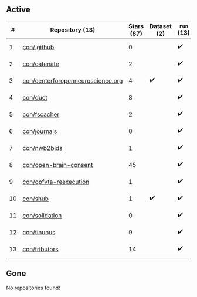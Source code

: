 ## Active
| # | Repository (13) | Stars (87) | Dataset (2) | `run` (13) | `containers-run` | Last Modified |
| --- | --- | --- | --- | --- | --- | --- |
| 1 | [con/.github](https://github.com/con/.github) | 0 |  | :heavy_check_mark: |  | 2025-09-05 18:00:24+00:00 |
| 2 | [con/catenate](https://github.com/con/catenate) | 2 |  | :heavy_check_mark: |  | 2025-04-30 19:04:11+00:00 |
| 3 | [con/centerforopenneuroscience.org](https://github.com/con/centerforopenneuroscience.org) | 4 | :heavy_check_mark: | :heavy_check_mark: |  | 2025-08-22 23:43:13+00:00 |
| 4 | [con/duct](https://github.com/con/duct) | 8 |  | :heavy_check_mark: |  | 2025-09-26 20:57:57+00:00 |
| 5 | [con/fscacher](https://github.com/con/fscacher) | 2 |  | :heavy_check_mark: |  | 2025-09-08 01:02:54+00:00 |
| 6 | [con/journals](https://github.com/con/journals) | 0 |  | :heavy_check_mark: |  | 2024-05-03 21:05:38+00:00 |
| 7 | [con/nwb2bids](https://github.com/con/nwb2bids) | 1 |  | :heavy_check_mark: |  | 2025-10-03 23:43:38+00:00 |
| 8 | [con/open-brain-consent](https://github.com/con/open-brain-consent) | 45 |  | :heavy_check_mark: |  | 2025-01-27 12:35:42+00:00 |
| 9 | [con/opfvta-reexecution](https://github.com/con/opfvta-reexecution) | 1 |  | :heavy_check_mark: |  | 2024-08-02 08:06:56+00:00 |
| 10 | [con/shub](https://github.com/con/shub) | 1 | :heavy_check_mark: | :heavy_check_mark: |  | 2023-10-19 16:30:00+00:00 |
| 11 | [con/solidation](https://github.com/con/solidation) | 0 |  | :heavy_check_mark: |  | 2025-09-08 07:25:14+00:00 |
| 12 | [con/tinuous](https://github.com/con/tinuous) | 9 |  | :heavy_check_mark: |  | 2025-09-08 16:09:01+00:00 |
| 13 | [con/tributors](https://github.com/con/tributors) | 14 |  | :heavy_check_mark: |  | 2025-05-14 15:25:41+00:00 |

## Gone
No repositories found!
